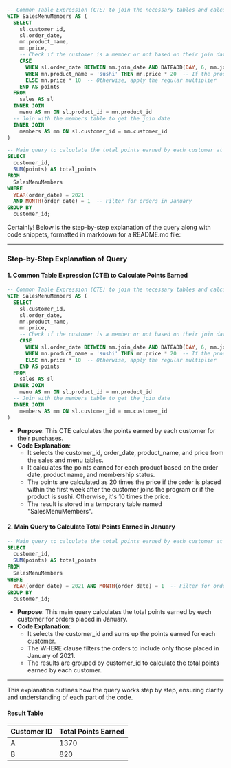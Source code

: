```SQL
-- Common Table Expression (CTE) to join the necessary tables and calculate points earned by each customer
WITH SalesMenuMembers AS (
  SELECT
    sl.customer_id,
    sl.order_date,
    mn.product_name,
    mn.price,
    -- Check if the customer is a member or not based on their join date
    CASE 
      WHEN sl.order_date BETWEEN mm.join_date AND DATEADD(DAY, 6, mm.join_date) THEN mn.price * 20  -- If the order date is within the first week after join date, apply the 2x multiplier
      WHEN mn.product_name = 'sushi' THEN mn.price * 20  -- If the product is sushi, apply the 2x multiplier
      ELSE mn.price * 10  -- Otherwise, apply the regular multiplier
    END AS points
  FROM 
    sales AS sl
  INNER JOIN 
    menu AS mn ON sl.product_id = mn.product_id 
  -- Join with the members table to get the join date
  INNER JOIN 
    members AS mm ON sl.customer_id = mm.customer_id
)

-- Main query to calculate the total points earned by each customer at the end of January
SELECT 
  customer_id,
  SUM(points) AS total_points
FROM 
  SalesMenuMembers
WHERE 
  YEAR(order_date) = 2021 
  AND MONTH(order_date) = 1  -- Filter for orders in January
GROUP BY 
  customer_id;
```

Certainly! Below is the step-by-step explanation of the query along with code snippets, formatted in markdown for a README.md file:

---

### Step-by-Step Explanation of Query

#### 1. Common Table Expression (CTE) to Calculate Points Earned

```sql
-- Common Table Expression (CTE) to join the necessary tables and calculate points earned by each customer
WITH SalesMenuMembers AS (
  SELECT
    sl.customer_id,
    sl.order_date,
    mn.product_name,
    mn.price,
    -- Check if the customer is a member or not based on their join date
    CASE 
      WHEN sl.order_date BETWEEN mm.join_date AND DATEADD(DAY, 6, mm.join_date) THEN mn.price * 20  -- If the order date is within the first week after join date, apply the 2x multiplier
      WHEN mn.product_name = 'sushi' THEN mn.price * 20  -- If the product is sushi, apply the 2x multiplier
      ELSE mn.price * 10  -- Otherwise, apply the regular multiplier
    END AS points
  FROM 
    sales AS sl
  INNER JOIN 
    menu AS mn ON sl.product_id = mn.product_id 
  -- Join with the members table to get the join date
  INNER JOIN 
    members AS mm ON sl.customer_id = mm.customer_id
)
```

- **Purpose**: This CTE calculates the points earned by each customer for their purchases.
- **Code Explanation**:
  - It selects the customer_id, order_date, product_name, and price from the sales and menu tables.
  - It calculates the points earned for each product based on the order date, product name, and membership status.
  - The points are calculated as 20 times the price if the order is placed within the first week after the customer joins the program or if the product is sushi. Otherwise, it's 10 times the price.
  - The result is stored in a temporary table named "SalesMenuMembers".

#### 2. Main Query to Calculate Total Points Earned in January

```sql
-- Main query to calculate the total points earned by each customer at the end of January
SELECT 
  customer_id,
  SUM(points) AS total_points
FROM 
  SalesMenuMembers
WHERE 
  YEAR(order_date) = 2021 AND MONTH(order_date) = 1  -- Filter for orders in January
GROUP BY 
  customer_id;
```

- **Purpose**: This main query calculates the total points earned by each customer for orders placed in January.
- **Code Explanation**:
  - It selects the customer_id and sums up the points earned for each customer.
  - The WHERE clause filters the orders to include only those placed in January of 2021.
  - The results are grouped by customer_id to calculate the total points earned by each customer.

---

This explanation outlines how the query works step by step, ensuring clarity and understanding of each part of the code.


#### Result Table

| Customer ID | Total Points Earned |
|-------------|---------------------|
| A           | 1370                |
| B           | 820                 |
